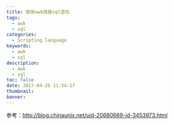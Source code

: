 ```yaml
---
title: 使用awk拼接sql语句
tags:
  - awk
  - sql
categories:
  - Scripting language
keywords:
  - awk
  - sql
description:
  - awk
  - sql
toc: false
date: 2017-04-26 11:54:17
thumbnail:
banner:
---
```


参考：http://blog.chinaunix.net/uid-20680669-id-3453973.html
